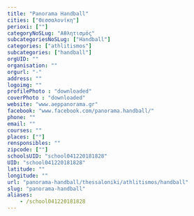 ```yaml
---
title: "Panorama Handball"
cities: ["Θεσσαλονίκη"]
perioxi: [""]
categoryNoSLug: "Αθλητισμός"
subcategoriesNoSLug: ["Handball"]
categories: ["athlitismos"]
subcategories: ["handball"]
orgUID: ""
organisation: ""
orgurl: "-"
address: ""
logoimg: ""
profilePhoto : "downloaded"
coverPhoto : "downloaded"
website: "www.aeppanorama.gr"
facebook: "www.facebook.com/panorama.handball/"
phone: ""
email: ""
courses: ""
places: [""]
rensponsibles: ""
zipcode: [""]
schoolsUID: "school041220181828"
UID: "school041220181828"
latitude: ""
longitude: ""
url: "panorama-handball/thessaloniki/athlitismos/handball"
slug: "panorama-handball"
aliases:
    - /school041220181828
---
```





